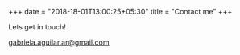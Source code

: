 +++
date = "2018-18-01T13:00:25+05:30"
title = "Contact me"
+++

Lets get in touch!

gabriela.aguilar.ar@gmail.com

